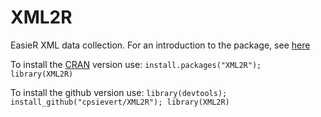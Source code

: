 XML2R
=======

EasieR XML data collection. For an introduction to the package, see [here](https://XML2R.cpsievert.me/)

To install the [CRAN](https://cran.r-project.org/package=XML2R) version use: `install.packages("XML2R"); library(XML2R)`

To install the github version use: `library(devtools); install_github("cpsievert/XML2R"); library(XML2R)`

